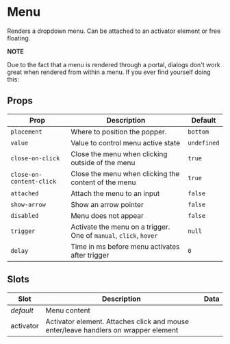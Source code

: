 # Menu

Renders a dropdown menu. Can be attached to an activator element or free floating.

**NOTE**

Due to the fact that a menu is rendered through a portal, dialogs don't work great when rendered from within a menu. If
you ever find yourself doing this:

## Props

| Prop                     | Description                                                       | Default     |
| ------------------------ | ----------------------------------------------------------------- | ----------- |
| `placement`              | Where to position the popper.                                     | `bottom`    |
| `value`                  | Value to control menu active state                                | `undefined` |
| `close-on-click`         | Close the menu when clicking outside of the menu                  | `true`      |
| `close-on-content-click` | Close the menu when clicking the content of the menu              | `true`      |
| `attached`               | Attach the menu to an input                                       | `false`     |
| `show-arrow`             | Show an arrow pointer                                             | `false`     |
| `disabled`               | Menu does not appear                                              | `false`     |
| `trigger`                | Activate the menu on a trigger. One of `manual`, `click`, `hover` | `null`      |
| `delay`                  | Time in ms before menu activates after trigger                    | `0`         |

## Slots

| Slot      | Description                                                                         | Data |
| --------- | ----------------------------------------------------------------------------------- | ---- |
| _default_ | Menu content                                                                        |      |
| activator | Activator element. Attaches click and mouse enter/leave handlers on wrapper element |      |
